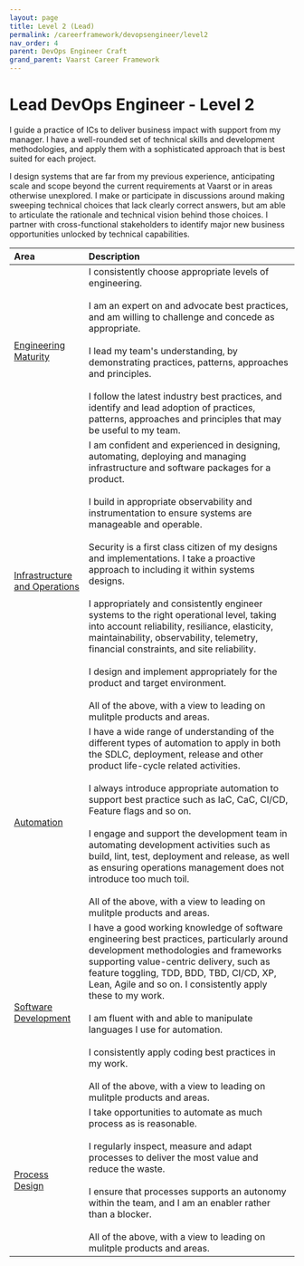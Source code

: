 ```yaml
---
layout: page
title: Level 2 (Lead)
permalink: /careerframework/devopsengineer/level2
nav_order: 4
parent: DevOps Engineer Craft
grand_parent: Vaarst Career Framework
---
```


# Lead DevOps Engineer - Level 2

I guide a practice of ICs to deliver business impact with support from my manager. I have a well-rounded set of technical skills and development methodologies, and apply them with a sophisticated approach that is best suited for each project. 

I design systems that are far from my previous experience, anticipating scale and scope beyond the current requirements at Vaarst or in areas otherwise unexplored. I make or participate in discussions around making sweeping technical choices that lack clearly correct answers, but am able to articulate the rationale and technical vision behind those choices. I partner with cross-functional stakeholders to identify major new business opportunities unlocked by technical capabilities.			


|Area          | Description       |
|:-------------|:------------------|
| [Engineering Maturity](/careerframework/devopsengineer#engineering-maturity) | I consistently choose appropriate levels of engineering. <br><br> I am an expert on and advocate best practices, and am willing to challenge and concede as appropriate. <br><br> I lead my team's understanding, by demonstrating practices, patterns, approaches and principles. <br><br> I follow the latest industry best practices, and identify and lead adoption of practices, patterns, approaches and principles that may be useful to my team. |
| [Infrastructure and Operations](/careerframework/devopsengineer#infrastructure-and-operations) | I am confident and experienced in designing, automating, deploying and managing infrastructure and software packages for a product. <br><br> I build in appropriate observability and instrumentation to ensure systems are manageable and operable. <br><br> Security is a first class citizen of my designs and implementations. I take a proactive approach to including it within systems designs. <br><br> I appropriately and consistently engineer systems to the right operational level, taking into account reliability, resiliance, elasticity, maintainability, observability, telemetry, financial constraints, and site reliability. <br><br> I design and implement appropriately for the product and target environment. <br><br> All of the above, with a view to leading on mulitple products and areas. |
| [Automation](/careerframework/devopsengineer#automation) | I have a wide range of understanding of the different types of automation to apply in both the SDLC, deployment, release and other product life-cycle related activities. <br><br> I always introduce appropriate automation to support best practice such as IaC, CaC, CI/CD, Feature flags and so on. <br><br> I engage and support the development team in automating development activities such as build, lint, test, deployment and release, as well as ensuring operations management does not introduce too much toil. <br><br> All of the above, with a view to leading on mulitple products and areas. |
| [Software Development](/careerframework/devopsengineer#software-development) | I have a good working knowledge of software engineering best practices, particularly around development methodologies and frameworks supporting value-centric delivery, such as feature toggling, TDD, BDD, TBD, CI/CD, XP, Lean, Agile and so on. I consistently apply these to my work. <br><br> I am fluent with and able to manipulate languages I use for automation. <br><br> I consistently apply coding best practices in my work. <br><br> All of the above, with a view to leading on mulitple products and areas. |
| [Process Design](/careerframework/devopsengineer#process-design) | I take opportunities to automate as much process as is reasonable. <br><br> I regularly inspect, measure and adapt processes to deliver the most value and reduce the waste. <br><br> I ensure that processes supports an autonomy within the team, and I am an enabler rather than a blocker. <br><br> All of the above, with a view to leading on mulitple products and areas. |
